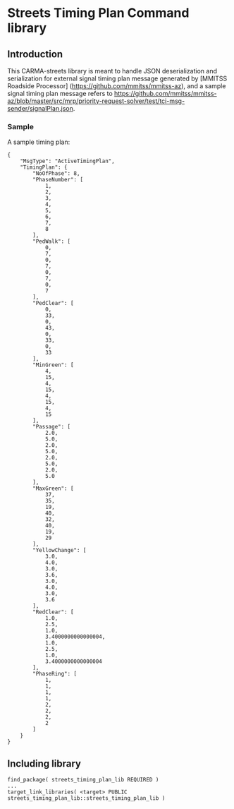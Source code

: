 # Streets Timing Plan Command library
## Introduction
This CARMA-streets library is meant to handle JSON deserialization and serialization for external signal timing plan message generated by [MMITSS Roadside Processor] (https://github.com/mmitss/mmitss-az), and a sample signal timing plan message refers to https://github.com/mmitss/mmitss-az/blob/master/src/mrp/priority-request-solver/test/tci-msg-sender/signalPlan.json.

###  <b>Sample</b>
A sample timing plan:
```
{
    "MsgType": "ActiveTimingPlan",
    "TimingPlan": {
        "NoOfPhase": 8,
        "PhaseNumber": [
            1,
            2,
            3,
            4,
            5,
            6,
            7,
            8
        ],
        "PedWalk": [
            0,
            7,
            0,
            7,
            0,
            7,
            0,
            7
        ],
        "PedClear": [
            0,
            33,
            0,
            43,
            0,
            33,
            0,
            33
        ],
        "MinGreen": [
            4,
            15,
            4,
            15,
            4,
            15,
            4,
            15
        ],
        "Passage": [
            2.0,
            5.0,
            2.0,
            5.0,
            2.0,
            5.0,
            2.0,
            5.0
        ],
        "MaxGreen": [
            37,
            35,
            19,
            40,
            32,
            40,
            19,
            29
        ],
        "YellowChange": [
            3.0,
            4.0,
            3.0,
            3.6,
            3.0,
            4.0,
            3.0,
            3.6
        ],
        "RedClear": [
            1.0,
            2.5,
            1.0,
            3.4000000000000004,
            1.0,
            2.5,
            1.0,
            3.4000000000000004
        ],
        "PhaseRing": [
            1,
            1,
            1,
            1,
            2,
            2,
            2,
            2
        ]
    }
}
```
## Including library
```
find_package( streets_timing_plan_lib REQUIRED )
...
target_link_libraries( <target> PUBLIC streets_timing_plan_lib::streets_timing_plan_lib )
```
